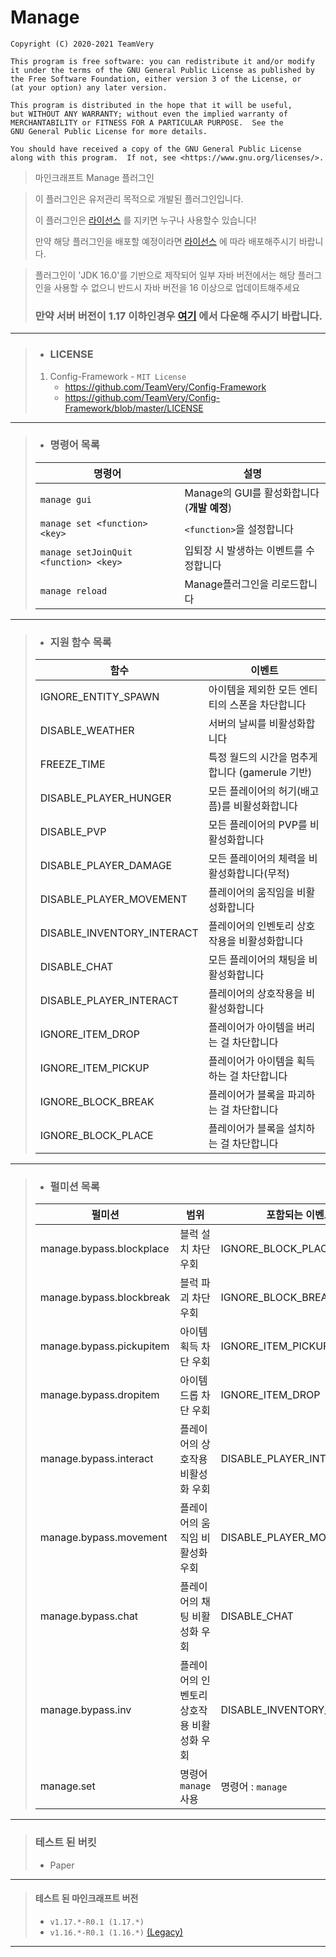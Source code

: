 # Manage

    Copyright (C) 2020-2021 TeamVery

    This program is free software: you can redistribute it and/or modify
    it under the terms of the GNU General Public License as published by
    the Free Software Foundation, either version 3 of the License, or
    (at your option) any later version.

    This program is distributed in the hope that it will be useful,
    but WITHOUT ANY WARRANTY; without even the implied warranty of
    MERCHANTABILITY or FITNESS FOR A PARTICULAR PURPOSE.  See the
    GNU General Public License for more details.

    You should have received a copy of the GNU General Public License
    along with this program.  If not, see <https://www.gnu.org/licenses/>.

> 마인크래프트 Manage 플러그인

> 이 플러그인은 유저관리 목적으로 개발된 플러그인입니다.
>
> 이 플러그인은 [라이선스](https://github.com/TeamVeryMC/Manage/blob/master/LICENSE) 를 지키면 누구나 사용할수 있습니다!
>
> 만약 해당 플러그인을 배포할 예정이라면 [라이선스](https://github.com/TeamVeryMC/Manage/blob/master/LICENSE) 에 따라 배포해주시기 바랍니다.

> 플러그인이 'JDK 16.0'를 기반으로 제작되어 일부 자바 버전에서는 해당 플러그인을 사용할 수 없으니 반드시 자바 버전을 16 이상으로 업데이트해주세요
>
> ### **만약 서버 버전이 1.17 이하인경우 [여기](https://github.com/TeamVeryMC/Manage/tree/JAVA11_Legacy) 에서 다운해 주시기 바랍니다.**

---
> * ### LICENSE
> 1. Config-Framework - `MIT License`
>    * https://github.com/TeamVery/Config-Framework
>    * https://github.com/TeamVery/Config-Framework/blob/master/LICENSE
---
> * ### 명령어 목록
> | 명령어 | 설명 |
> |---|---|
> |`manage gui`|Manage의 GUI를 활성화합니다 (**개발 예정**)|
> |`manage set <function> <key>`|`<function>`을 설정합니다|
> |`manage setJoinQuit <function> <key>`|입퇴장 시 발생하는 이벤트를 수정합니다|
> |`manage reload`|Manage플러그인을 리로드합니다|
---
> * ### 지원 함수 목록
> | 함수 | 이벤트 |
> |---|---|
> |IGNORE_ENTITY_SPAWN|아이템을 제외한 모든 엔티티의 스폰을 차단합니다|
> |DISABLE_WEATHER|서버의 날씨를 비활성화합니다|
> |FREEZE_TIME|특정 월드의 시간을 멈추게 합니다 (gamerule 기반)|
> |DISABLE_PLAYER_HUNGER|모든 플레이어의 허기(배고픔)를 비활성화합니다|
> |DISABLE_PVP|모든 플레이어의 PVP를 비활성화합니다|
> |DISABLE_PLAYER_DAMAGE|모든 플레이어의 체력을 비활성화합니다(무적)|
> |DISABLE_PLAYER_MOVEMENT|플레이어의 움직임을 비활성화합니다|
> |DISABLE_INVENTORY_INTERACT|플레이어의 인벤토리 상호작용을 비활성화합니다|
> |DISABLE_CHAT|모든 플레이어의 채팅을 비활성화합니다|
> |DISABLE_PLAYER_INTERACT|플레이어의 상호작용을 비활성화합니다|
> |IGNORE_ITEM_DROP|플레이어가 아이템을 버리는 걸 차단합니다|
> |IGNORE_ITEM_PICKUP|플레이어가 아이템을 획득하는 걸 차단합니다|
> |IGNORE_BLOCK_BREAK|플레이어가 블록을 파괴하는 걸 차단합니다|
> |IGNORE_BLOCK_PLACE|플레이어가 블록을 설치하는 걸 차단합니다|
---
> * ### 펄미션 목록
> | 펄미션 | 범위 | 포함되는 이벤트 |
> |---|---|---|
> |manage.bypass.blockplace|블럭 설치 차단 우회|IGNORE_BLOCK_PLACE|
> |manage.bypass.blockbreak|블럭 파괴 차단 우회|IGNORE_BLOCK_BREAK|
> |manage.bypass.pickupitem|아이템 획득 차단 우회|IGNORE_ITEM_PICKUP|
> |manage.bypass.dropitem|아이템 드롭 차단 우회|IGNORE_ITEM_DROP|
> |manage.bypass.interact|플레이어의 상호작용 비활성화 우회|DISABLE_PLAYER_INTERACT|
> |manage.bypass.movement|플레이어의 움직임 비활성화 우회|DISABLE_PLAYER_MOVEMENT|
> |manage.bypass.chat|플레이어의 채팅 비활성화 우회|DISABLE_CHAT|
> |manage.bypass.inv|플레이어의 인벤토리 상호작용 비활성화 우회|DISABLE_INVENTORY_INTERACT|
> |manage.set|명령어 `manage` 사용|명령어 : `manage`|
---
> ### 테스트 된 버킷
> * Paper
---
> #### 테스트 된 마인크래프트 버전
> * `v1.17.*-R0.1 (1.17.*)`
> * `v1.16.*-R0.1 (1.16.*)` [(Legacy)](https://github.com/TeamVeryMC/Manage/tree/JAVA11_Legacy)
---